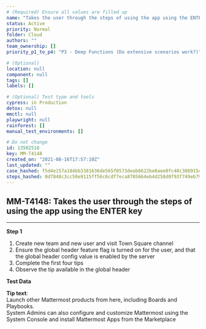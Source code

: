 ```yaml
---
# (Required) Ensure all values are filled up
name: "Takes the user through the steps of using the app using the ENTER key"
status: Active
priority: Normal
folder: Cloud
authors: ""
team_ownership: []
priority_p1_to_p4: "P3 - Deep Functions (Do extensive scenarios work?)"

# (Optional)
location: null
component: null
tags: []
labels: []

# (Optional) Test type and tools
cypress: in Production
detox: null
mmctl: null
playwright: null
rainforest: []
manual_test_environments: []

# Do not change
id: 13502518
key: MM-T4148
created_on: "2021-08-16T17:57:10Z"
last_updated: ""
case_hashed: f5d4e157a104bb3381636de565f0573deab6622be0aee0fc40c308915db6fa86c8c675813af8424b540b1834992f5327
steps_hashed: 0d7848c3cc50e9115ff56c6cdf7eca8705664eb4d258d0f93f749eb79de366f2695d6289b83737568a6e326595f396ca
---
```


<!-- (Auto-generated) Based on frontmatter's "key" and "name" -->

## MM-T4148: Takes the user through the steps of using the app using the ENTER key

---

**Step 1**

1. Create new team and new user and visit Town Square channel
2. Ensure the global header feature flag is turned on for the user, and that the global header config value is enabled by the server
3. Complete the first four tips
4. Observe the tip available in the global header

**Test Data**

**Tip text**:\
Launch other Mattermost products from here, including Boards and Playbooks.\
System Admins can also configure and customize Mattermost using the System Console and install Mattermost Apps from the Marketplace
